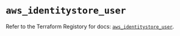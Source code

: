 # `aws_identitystore_user`

Refer to the Terraform Registory for docs: [`aws_identitystore_user`](https://www.terraform.io/docs/providers/aws/r/identitystore_user).
